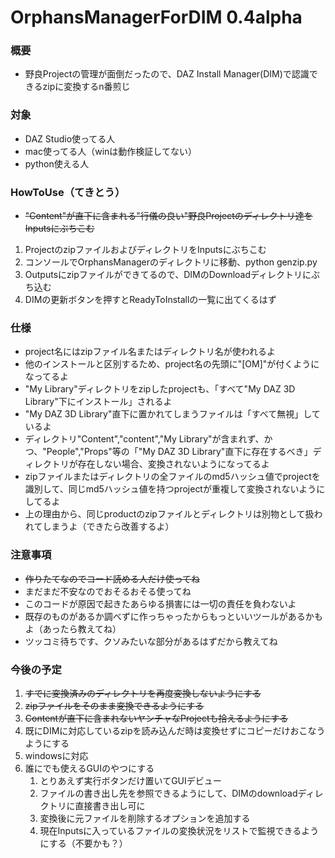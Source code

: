 # OrphansManagerForDIM 0.4alpha

### 概要
* 野良Projectの管理が面倒だったので、DAZ Install Manager(DIM)で認識できるzipに変換するn番煎じ

### 対象
* DAZ Studio使ってる人
* mac使ってる人（winは動作検証してない）
* python使える人

### HowToUse（てきとう）
* ~~"Content"が直下に含まれる"行儀の良い"野良Projectのディレクトリ達をInputsにぶちこむ~~
1. ProjectのzipファイルおよびディレクトリをInputsにぶちこむ
1. コンソールでOrphansManagerのディレクトリに移動、python genzip.py
1. Outputsにzipファイルができてるので、DIMのDownloadディレクトリにぶち込む
1. DIMの更新ボタンを押すとReadyToInstallの一覧に出てくるはず

### 仕様
* project名にはzipファイル名またはディレクトリ名が使われるよ
* 他のインストールと区別するため、project名の先頭に"[OM]"が付くようになってるよ
* "My Library"ディレクトリをzipしたprojectも、「すべて"My DAZ 3D Library"下にインストール」されるよ
* "My DAZ 3D Library"直下に置かれてしまうファイルは「すべて無視」しているよ
* ディレクトリ"Content","content","My Library"が含まれず、かつ、"People","Props"等の「"My DAZ 3D Library"直下に存在するべき」ディレクトリが存在しない場合、変換されないようになってるよ
* zipファイルまたはディレクトリの全ファイルのmd5ハッシュ値でprojectを識別して、同じmd5ハッシュ値を持つprojectが重複して変換されないようにしてるよ
* 上の理由から、同じproductのzipファイルとディレクトリは別物として扱われてしまうよ（できたら改善するよ）

### 注意事項
* ~~作りたてなのでコード読める人だけ使ってね~~
* まだまだ不安なのでおそるおそる使ってね
* このコードが原因で起きたあらゆる損害には一切の責任を負わないよ
* 既存のものがあるか調べずに作っちゃったからもっといいツールがあるかもよ（あったら教えてね）
* ツッコミ待ちです、クソみたいな部分があるはずだから教えてね

### 今後の予定
1. ~~すでに変換済みのディレクトリを再度変換しないようにする~~
1. ~~zipファイルをそのまま変換できるようにする~~
1. ~~Contentが直下に含まれないヤンチャなProjectも拾えるようにする~~
1. 既にDIMに対応しているzipを読み込んだ時は変換せずにコピーだけおこなうようにする
1. windowsに対応
1. 誰にでも使えるGUIのやつにする
    1. とりあえず実行ボタンだけ置いてGUIデビュー
    1. ファイルの書き出し先を参照できるようにして、DIMのdownloadディレクトリに直接書き出し可に
    1. 変換後に元ファイルを削除するオプションを追加する
    1. 現在Inputsに入っているファイルの変換状況をリストで監視できるようにする（不要かも？）